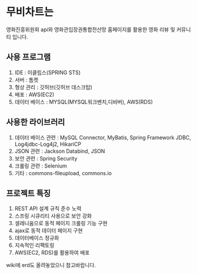 # 무비차트는
영화진흥위원회 api와 영화관입장권통합전산망 홈페이지를 활용한 영화 리뷰 및 커뮤니티 입니다.

## 사용 프로그램
1. IDE : 이클립스(SPRING STS)
2. 서버 : 톰켓
3. 형상 관리 : 깃허브(깃허브 데스크탑)
4. 배포 : AWS(EC2)
5. 데이터 베이스 : MYSQL(MYSQL워크벤치,디비버), AWS(RDS)

## 사용한 라이브러리
1. 데이터 베이스 관련 : MySQL Connector, MyBatis, Spring Framework JDBC, Log4jdbc-Log4j2, HikariCP 
2. JSON 관련 : Jackson Databind, JSON
3. 보안 관련 : Spring Security
4. 크롤링 관련 : Selenium
5. 기타 : commons-fileupload, commons.io

## 프로젝트 특징
1. REST API 설계 규칙 준수 노력
2. 스프링 시큐리티 사용으로 보안 강화
3. 셀레니움으로 동적 페이지 크롤링 기능 구현
4. ajax로 동적 데이터 페이지 구현
5. 데이터베이스 정규화
6. 지속적인 리팩토링
7. AWS(EC2, RDS)를 활용하여 배포

wiki에 erd도 올려놓았으니 참고바랍니다.
